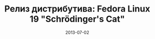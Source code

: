 ---
layout: post
title: "Релиз дистрибутива: Fedora Linux 19 \"Schrödinger's Cat\""
date: 2013-07-02   
---